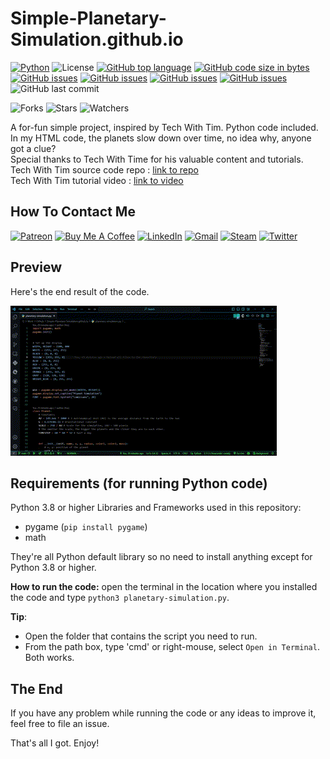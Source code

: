 # Simple-Planetary-Simulation.github.io

[![Python](https://img.shields.io/badge/Python-3776AB?style=flat&logo=python&logoColor=white)](https://shields.io/)
![License](https://img.shields.io/badge/License-MIT-blue.svg)
[![GitHub top language](https://img.shields.io/github/languages/top/KlausJackson/Simple-Planetary-Simulation.github.io?logo=github)](https://github.com/KlausJackson/Simple-Planetary-Simulation.github.io)
[![GitHub code size in bytes](https://img.shields.io/github/languages/code-size/KlausJackson/Simple-Planetary-Simulation.github.io?logo=github)](https://github.com/KlausJackson/Simple-Planetary-Simulation.github.io)
[![GitHub issues](https://img.shields.io/github/issues/KlausJackson/Simple-Planetary-Simulation.github.io?logo=github)](https://github.com/KlausJackson/Simple-Planetary-Simulation.github.io)
[![GitHub issues](https://img.shields.io/github/issues-closed/KlausJackson/Simple-Planetary-Simulation.github.io?logo=github)](https://github.com/KlausJackson/Simple-Planetary-Simulation.github.io)
[![GitHub issues](https://img.shields.io/github/issues-pr/KlausJackson/Simple-Planetary-Simulation.github.io?logo=github)](https://github.com/KlausJackson/Simple-Planetary-Simulation.github.io)
[![GitHub issues](https://img.shields.io/github/issues-pr-closed/KlausJackson/Simple-Planetary-Simulation.github.io?logo=github)](https://github.com/KlausJackson/Simple-Planetary-Simulation.github.io)
![GitHub last commit](https://img.shields.io/github/last-commit/KlausJackson/Simple-Planetary-Simulation.github.io?style=plastic)

![Forks](https://img.shields.io/github/forks/KlausJackson/Simple-Planetary-Simulation.github.io.svg)
![Stars](https://img.shields.io/github/stars/KlausJackson/Simple-Planetary-Simulation.github.io.svg)
![Watchers](https://img.shields.io/github/watchers/KlausJackson/Simple-Planetary-Simulation.github.io.svg)

A for-fun simple project, inspired by Tech With Tim. Python code included. <br>
In my HTML code, the planets slow down over time, no idea why, anyone got a clue? <br>
Special thanks to Tech With Time for his valuable content and tutorials. <br>
Tech With Tim source code repo : [link to repo](https://github.com/techwithtim/Python-Planet-Simulation) <br>
Tech With Tim tutorial video : [link to video](https://www.youtube.com/watch?v=WTLPmUHTPqo&ab_channel=TechWithTim)

## How To Contact Me

[![Patreon](https://img.shields.io/badge/Patreon-AC7AC2?style=for-the-badge&logo=patreon&logoColor=white)](patreon.com/KlausJackson)
[![Buy Me A Coffee](https://img.shields.io/badge/BuyCoffee-FFFF00?style=for-the-badge&logo=buymeacoffee&logoColor=black)](https://buymeacoffee.com/KlausJackson)
[![LinkedIn](https://img.shields.io/badge/LinkedIn-0077B5?style=for-the-badge&logo=linkedin&logoColor=white)](https://www.linkedin.com/in/KlausJackson/)
[![Gmail](https://img.shields.io/badge/Gmail-D14836?style=for-the-badge&logo=gmail&logoColor=white)](mailto:KlausJackson2@gmail.com)
[![Steam](https://img.shields.io/badge/Steam-000050?style=for-the-badge&logo=steam&logoColor=white)](https://steamcommunity.com/id/KlausJackson/)
[![Twitter](https://img.shields.io/badge/Twitter-0044BB?style=for-the-badge&logo=twitter&logoColor=white)](https://twitter.com/Klaus_Jackson2)

## Preview

Here's the end result of the code.

![preview](preview.gif)

## Requirements (for running Python code)

Python 3.8 or higher
Libraries and Frameworks used in this repository:

- pygame (`pip install pygame`)
- math

They're all Python default library so no need to install anything except for Python 3.8 or higher.

**How to run the code:** open the terminal in the location where you installed the code and type `python3 planetary-simulation.py`.

**Tip**:

- Open the folder that contains the script you need to run.
- From the path box, type 'cmd' or right-mouse, select `Open in Terminal`. Both works.

## The End

If you have any problem while running the code or any ideas to improve it, feel free to file an issue.

That's all I got. Enjoy!
